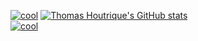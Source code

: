 [![cool](https://media1.tenor.com/images/a55378e4b26aa74049abe67ab7d9014e/tenor.gif?itemid=14589887)](https://media1.tenor.com/images/a55378e4b26aa74049abe67ab7d9014e/tenor.gif?itemid=14589887)
[![Thomas Houtrique's GitHub stats](https://github-readme-stats.vercel.app/api?username=ThomasHoutrique)](https://github.com/anuraghazra/github-readme-stats)\
[![cool](https://media1.tenor.com/images/a55378e4b26aa74049abe67ab7d9014e/tenor.gif?itemid=14589887)](https://media1.tenor.com/images/a55378e4b26aa74049abe67ab7d9014e/tenor.gif?itemid=14589887)
